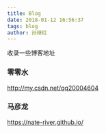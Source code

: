 ```yaml
---
title: Blog
date: 2018-01-12 16:56:37
tags: blog
author: 孙继红
---
```

收录一些博客地址

### 零零水
http://my.csdn.net/qq20004604

### 马彦龙
https://nate-river.github.io/